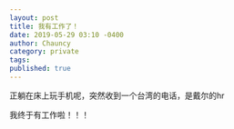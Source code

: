 ```yaml
---
layout: post
title: 我有工作了！
date: 2019-05-29 03:10 -0400
author: Chauncy
category: private
tags: 
published: true
---
```


正躺在床上玩手机呢，突然收到一个台湾的电话，是戴尔的hr  

我终于有工作啦！！！
